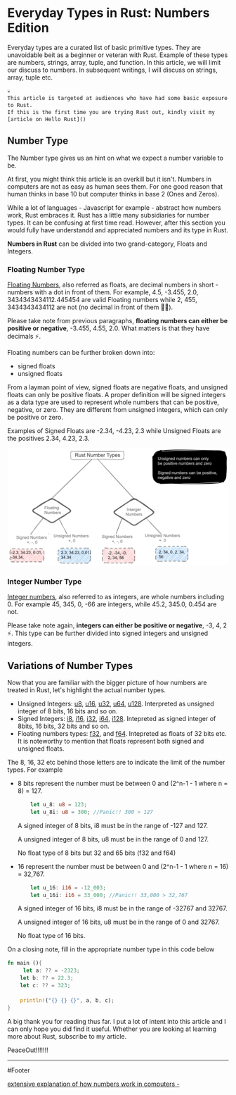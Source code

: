 # Everyday Types in Rust: Numbers Edition

Everyday types are a curated list of basic primitive types. They are unavoidable beit as a beginner or veteran with Rust. Example of these types are numbers, strings, array, tuple, and function. In this article, we will limit our discuss to numbers. In subsequent writings, I will discuss on strings, array, tuple etc.

> 
    💀
    This article is targeted at audiences who have had some basic exposure to Rust.
    If this is the first time you are trying Rust out, kindly visit my [article on Hello Rust]()

   


## Number Type
The Number type gives us an hint on what we expect a number variable to be. 

At first, you might think this article is an overkill but it isn't. Numbers in computers are not as easy as human sees them. For one good reason that human thinks in base 10 but computer thinks in base 2 (Ones and Zeros).

While a lot of languages - Javascript for example - abstract how numbers work, Rust embraces it. Rust has a little many subsidiaries for number types. It can be confusing at first time read. However, after this section you would fully have understandd and appreciated numbers and its type in Rust.

**Numbers in Rust** can be divided into two grand-category, Floats and Integers.

### Floating Number Type

[Floating Numbers](https://www.freecodecamp.org/news/floating-point-definition/), also referred as floats, are decimal numbers in short - numbers with a dot in front of them. For example, 4.5, -3.455, 2.0, 3434343434112.445454 are valid Floating numbers while 2, 455, 3434343434112 are not (no decimal in front of them 🤷‍♀️).

Please take note from previous paragraphs, **floating numbers can either be positive or negative**, -3.455, 4.55, 2.0. What matters is that they have decimals ⚡. 

Floating numbers can be further broken down into:
- signed floats
- unsigned floats

From a layman point of view, signed floats are negative floats, and unsigned floats can only be positive floats. A proper definition will be signed integers as a data type are used to represent whole numbers that can be positive, negative, or zero. They are different from unsigned integers, which can only be positive or zero.

Examples of Signed Floats are -2.34, -4.23, 2.3 while Unsigned Floats are the positives 2.34, 4.23, 2.3.

![rust number types grand category](./rust_number_types_category.png)

### Integer Number Type
[Integer numbers](https://www.freecodecamp.org/news/integer-definition/), also referred to as integers, are whole numbers including 0. For example 45, 345, 0, -66 are integers, while 45.2, 345.0, 0.454 are not.

Please take note again, **integers can either be positive or negative**, -3, 4, 2 ⚡. This type can be further divided into signed integers and unsigned integers.


## Variations of Number Types
Now that you are familiar with the bigger picture of how numbers are treated in Rust, let's highlight the actual number types.
- Unsigned Integers: 
[u8](https://doc.rust-lang.org/std/primitive.u8.html), 
[u16](https://doc.rust-lang.org/std/primitive.u16.html), 
[u32](https://doc.rust-lang.org/std/primitive.u32.html), 
[u64](https://doc.rust-lang.org/std/primitive.u64.html), 
[u128](https://doc.rust-lang.org/std/primitive.u128.html). Interpreted as unsigned integer of 8 bits, 16 bits and so on.
- Signed Integers: 
[i8](https://doc.rust-lang.org/std/primitive.i8.html), 
[i16](https://doc.rust-lang.org/std/primitive.i16.html), 
[i32](https://doc.rust-lang.org/std/primitive.i32.html), 
[i64](https://doc.rust-lang.org/std/primitive.i64.html), 
[i128](https://doc.rust-lang.org/std/primitive.i128.html). Intepreted as signed integer of 8bits, 16 bits, 32 bits and so on.
- Floating numbers types: 
[f32](https://doc.rust-lang.org/std/primitive.f32.html), and 
[f64](https://doc.rust-lang.org/std/primitive.f64.html). Intepreted as floats of 32 bits etc. It is noteworthy to mention that floats represent both signed and unsigned floats.

The 8, 16, 32 etc behind those letters are to indicate the limit of the number types. For example
- 8 bits represent the number must be between 0 and (2^n-1 - 1 where n = 8) = 127.
    ```rust
        let u_8: u8 = 123;
        let u_8i: u8 = 300; //Panic!! 300 > 127
    ```
    A signed integer of 8 bits, i8 must be in the range of -127 and 127.

    A unsigned integer of 8 bits, u8 must be in the range of 0 and 127.

    No float type of 8 bits but 32 and 65 bits (f32 and f64)

- 16 represent the number must be between 0 and (2^n-1 - 1 where n = 16) = 32,767.
    ```rust
        let u_16: i16 = -12_003;
        let u_16i: i16 = 33_000; //Panic!! 33,000 > 32,767
    ```
    A signed integer of 16 bits, i8 must be in the range of -32767 and 32767.

    A unsigned integer of 16 bits, u8 must be in the range of 0 and 32767.

    No float type of 16 bits.

On a closing note, fill in the appropriate number type in this code below

```rust
fn main (){
     let a: ?? = -2323;
    let b: ?? = 22.3;
    let c: ?? = 323;
    
    println!("{} {} {}", a, b, c);
}
```

A big thank you for reading thus far. I put a lot of intent into this article and I can only hope you did find it useful. Whether you are looking at learning more about Rust, subscribe to my article.

PeaceOut!!!!!!!
***********************************
\#Footer

[extensive explanation of how numbers work in computers -](https://www.practicaldatascience.org/html/ints_and_floats.html#:~:text=Broadly%20speaking%2C%20computers%20have%20two%20ways%20of%20representing,decimal%20points.%20That%20is%20true%20to%20a%20point)
